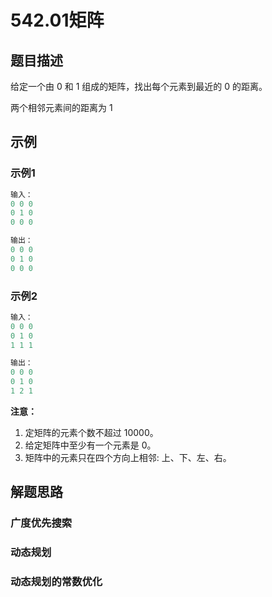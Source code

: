 # 542.01矩阵

## 题目描述

给定一个由 0 和 1 组成的矩阵，找出每个元素到最近的 0 的距离。

两个相邻元素间的距离为 1 

## 示例

### 示例1

```java
输入：
0 0 0
0 1 0
0 0 0
```

```javascript
输出：
0 0 0
0 1 0
0 0 0
```

### 示例2

```javascript
输入：
0 0 0
0 1 0
1 1 1
```

```javascript
输出：
0 0 0
0 1 0
1 2 1
```

**注意：**

1. 定矩阵的元素个数不超过 10000。
2. 给定矩阵中至少有一个元素是 0。
3. 矩阵中的元素只在四个方向上相邻: 上、下、左、右。

## 解题思路

### 广度优先搜索

### 动态规划

### 动态规划的常数优化

